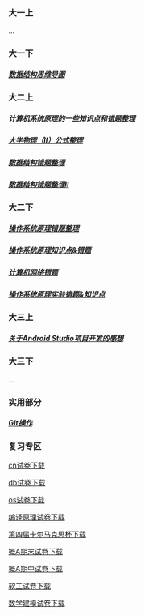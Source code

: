 ### 大一上

...



### 大一下

##### [数据结构思维导图](docs/personal/DS)



### 大二上

##### [计算机系统原理的一些知识点和错题整理](docs/personal/CS)

##### [大学物理（Ⅱ）公式整理](docs/personal/UniversityPhysics2)

##### [数据结构错题整理](docs/personal/DS2)

##### [数据结构错题整理Ⅱ](docs/personal/DS3)



### 大二下

##### [操作系统原理错题整理](docs/personal/OS)

##### [操作系统原理知识点&错题](docs/personal/OS2)

##### [计算机网络错题](docs/personal/CN)

##### [操作系统原理实验错题&知识点](docs/personal/OS3)



### 大三上

##### [关于Android Studio项目开发的感想](docs/personal/Android)



### 大三下

...



### 实用部分

##### [Git操作](docs/personal/Git)



### 复习专区

<a href="/docs/downloads/cn试卷.rar" download="cn试卷.rar">cn试卷下载</a>

<a href="/docs/downloads/db试卷.rar" download="db试卷.rar">db试卷下载</a>

<a href="/docs/downloads/os试卷.rar" download="os试卷.rar">os试卷下载</a>

<a href="/docs/downloads/编译原理试卷.rar" download="编译原理试卷.rar">编译原理试卷下载</a>

<a href="/docs/downloads/第四届卡尔马克思杯.rar" download="第四届卡尔马克思杯.rar">第四届卡尔马克思杯下载</a>

<a href="/docs/downloads/概A期末试卷.rar" download="概A期末试卷.rar">概A期末试卷下载</a>

<a href="/docs/downloads/概A期中试卷.rar" download="概A期中试卷.rar">概A期中试卷下载</a>

<a href="/docs/downloads/软工试卷.rar" download="软工试卷.rar">软工试卷下载</a>

<a href="/docs/downloads/数学建模试卷.rar" download="数学建模试卷.rar">数学建模试卷下载</a>

